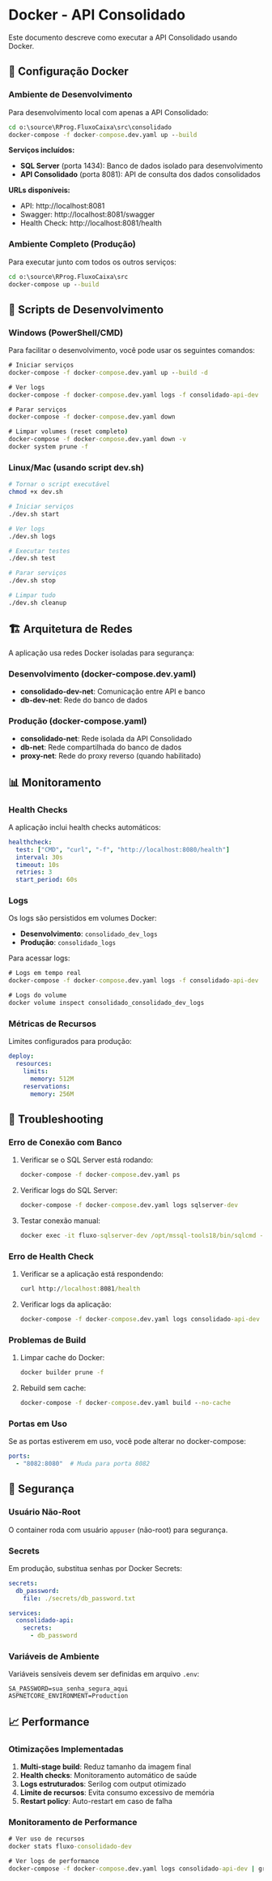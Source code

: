 # Docker - API Consolidado

Este documento descreve como executar a API Consolidado usando Docker.

## 🐳 Configuração Docker

### Ambiente de Desenvolvimento

Para desenvolvimento local com apenas a API Consolidado:

```cmd
cd o:\source\RProg.FluxoCaixa\src\consolidado
docker-compose -f docker-compose.dev.yaml up --build
```

**Serviços incluídos:**
- **SQL Server** (porta 1434): Banco de dados isolado para desenvolvimento
- **API Consolidado** (porta 8081): API de consulta dos dados consolidados

**URLs disponíveis:**
- API: http://localhost:8081
- Swagger: http://localhost:8081/swagger
- Health Check: http://localhost:8081/health

### Ambiente Completo (Produção)

Para executar junto com todos os outros serviços:

```cmd
cd o:\source\RProg.FluxoCaixa\src
docker-compose up --build
```

## 🔧 Scripts de Desenvolvimento

### Windows (PowerShell/CMD)

Para facilitar o desenvolvimento, você pode usar os seguintes comandos:

```cmd
# Iniciar serviços
docker-compose -f docker-compose.dev.yaml up --build -d

# Ver logs
docker-compose -f docker-compose.dev.yaml logs -f consolidado-api-dev

# Parar serviços
docker-compose -f docker-compose.dev.yaml down

# Limpar volumes (reset completo)
docker-compose -f docker-compose.dev.yaml down -v
docker system prune -f
```

### Linux/Mac (usando script dev.sh)

```bash
# Tornar o script executável
chmod +x dev.sh

# Iniciar serviços
./dev.sh start

# Ver logs
./dev.sh logs

# Executar testes
./dev.sh test

# Parar serviços
./dev.sh stop

# Limpar tudo
./dev.sh cleanup
```

## 🏗️ Arquitetura de Redes

A aplicação usa redes Docker isoladas para segurança:

### Desenvolvimento (docker-compose.dev.yaml)
- **consolidado-dev-net**: Comunicação entre API e banco
- **db-dev-net**: Rede do banco de dados

### Produção (docker-compose.yaml)
- **consolidado-net**: Rede isolada da API Consolidado
- **db-net**: Rede compartilhada do banco de dados
- **proxy-net**: Rede do proxy reverso (quando habilitado)

## 📊 Monitoramento

### Health Checks

A aplicação inclui health checks automáticos:

```yaml
healthcheck:
  test: ["CMD", "curl", "-f", "http://localhost:8080/health"]
  interval: 30s
  timeout: 10s
  retries: 3
  start_period: 60s
```

### Logs

Os logs são persistidos em volumes Docker:

- **Desenvolvimento**: `consolidado_dev_logs`
- **Produção**: `consolidado_logs`

Para acessar logs:

```cmd
# Logs em tempo real
docker-compose -f docker-compose.dev.yaml logs -f consolidado-api-dev

# Logs do volume
docker volume inspect consolidado_consolidado_dev_logs
```

### Métricas de Recursos

Limites configurados para produção:

```yaml
deploy:
  resources:
    limits:
      memory: 512M
    reservations:
      memory: 256M
```

## 🐛 Troubleshooting

### Erro de Conexão com Banco

1. Verificar se o SQL Server está rodando:
   ```cmd
   docker-compose -f docker-compose.dev.yaml ps
   ```

2. Verificar logs do SQL Server:
   ```cmd
   docker-compose -f docker-compose.dev.yaml logs sqlserver-dev
   ```

3. Testar conexão manual:
   ```cmd
   docker exec -it fluxo-sqlserver-dev /opt/mssql-tools18/bin/sqlcmd -S localhost -U sa -P Dev_password123 -C
   ```

### Erro de Health Check

1. Verificar se a aplicação está respondendo:
   ```cmd
   curl http://localhost:8081/health
   ```

2. Verificar logs da aplicação:
   ```cmd
   docker-compose -f docker-compose.dev.yaml logs consolidado-api-dev
   ```

### Problemas de Build

1. Limpar cache do Docker:
   ```cmd
   docker builder prune -f
   ```

2. Rebuild sem cache:
   ```cmd
   docker-compose -f docker-compose.dev.yaml build --no-cache
   ```

### Portas em Uso

Se as portas estiverem em uso, você pode alterar no docker-compose:

```yaml
ports:
  - "8082:8080"  # Muda para porta 8082
```

## 🔐 Segurança

### Usuário Não-Root

O container roda com usuário `appuser` (não-root) para segurança.

### Secrets

Em produção, substitua senhas por Docker Secrets:

```yaml
secrets:
  db_password:
    file: ./secrets/db_password.txt

services:
  consolidado-api:
    secrets:
      - db_password
```

### Variáveis de Ambiente

Variáveis sensíveis devem ser definidas em arquivo `.env`:

```env
SA_PASSWORD=sua_senha_segura_aqui
ASPNETCORE_ENVIRONMENT=Production
```

## 📈 Performance

### Otimizações Implementadas

1. **Multi-stage build**: Reduz tamanho da imagem final
2. **Health checks**: Monitoramento automático de saúde
3. **Logs estruturados**: Serilog com output otimizado
4. **Limite de recursos**: Evita consumo excessivo de memória
5. **Restart policy**: Auto-restart em caso de falha

### Monitoramento de Performance

```cmd
# Ver uso de recursos
docker stats fluxo-consolidado-dev

# Ver logs de performance
docker-compose -f docker-compose.dev.yaml logs consolidado-api-dev | grep -i "performance\|slow\|timeout"
```
